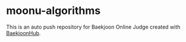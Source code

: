 # moonu-algorithms
This is an auto push repository for Baekjoon Online Judge created with [BaekjoonHub](https://github.com/BaekjoonHub/BaekjoonHub).
